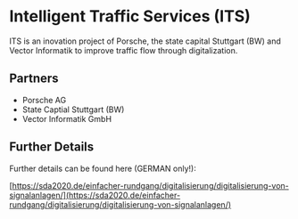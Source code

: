 # Intelligent Traffic Services (ITS)
ITS is an inovation project of Porsche, the state capital Stuttgart (BW) and Vector Informatik to improve traffic flow through digitalization.

## Partners
* Porsche AG
* State Captial Stuttgart (BW)
* Vector Informatik GmbH

## Further Details
Further details can be found here (GERMAN only!):

[https://sda2020.de/einfacher-rundgang/digitalisierung/digitalisierung-von-signalanlagen/](https://sda2020.de/einfacher-rundgang/digitalisierung/digitalisierung-von-signalanlagen/)